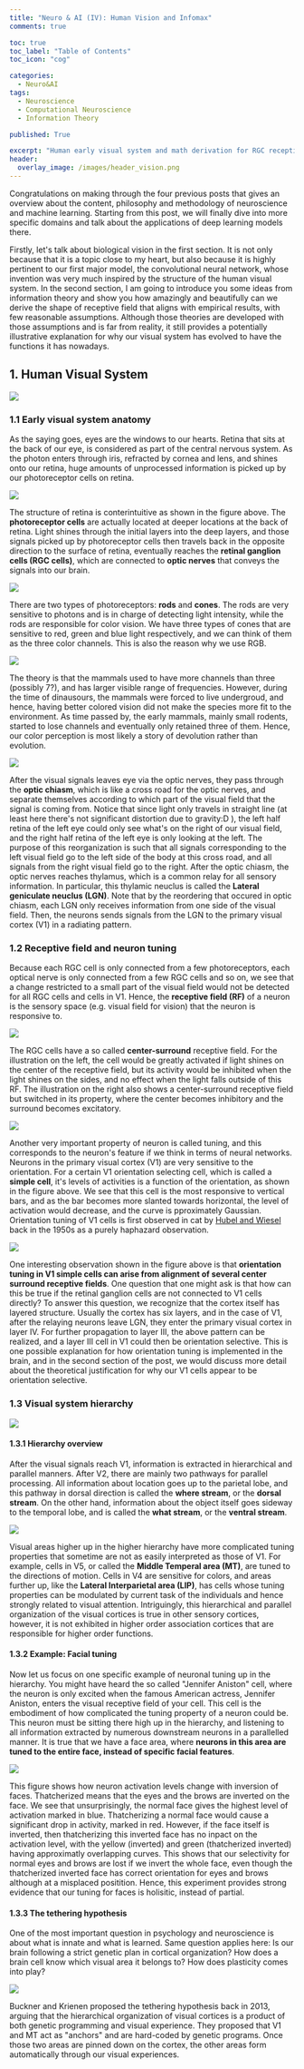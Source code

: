```yaml
---
title: "Neuro & AI (IV): Human Vision and Infomax"
comments: true

toc: true
toc_label: "Table of Contents"
toc_icon: "cog"

categories:
  - Neuro&AI
tags:
  - Neuroscience
  - Computational Neuroscience
  - Information Theory

published: True

excerpt: "Human early visual system and math derivation for RGC receptive fields"
header:
  overlay_image: /images/header_vision.png
---
```



<!-- ### IV. Vision 1: Human vision and Infomax
- Human visual system
    - Early visual system anatomy
    - Neuron tuning and receptive field
    - Visual system hierachy
    - The way we see is learnt: Insights from early visual development
    - Demystifying subconsciousness in vision
- Infomax and receptive field
    - What is computational neuroscience?
    - Mathematical modeling of early visual system
    - Infomax derivation of receptive field -->

Congratulations on making through the four previous posts that gives an overview about the content, philosophy and methodology of neuroscience and machine learning. Starting from this post, we will finally dive into more specific domains and talk about the applications of deep learning models there. 

Firstly, let's talk about biological vision in the first section. It is not only because that it is a topic close to my heart, but also because it is highly pertinent to our first major model, the convolutional neural network, whose invention was very much inspired by the structure of the human visual system. In the second section, I am going to introduce you some ideas from information theory and show you how amazingly and beautifully can we derive the shape of receptive field that aligns with empirical results, with few reasonable assumptions. Although those theories are developed with those assumptions and is far from reality, it still provides a potentially illustrative explanation for why our visual system has evolved to have the functions it has nowadays.

## 1. Human Visual System

![](/images/eye_anatomy.png)

### 1.1 Early visual system anatomy

As the saying goes, eyes are the windows to our hearts. Retina that sits at the back of our eye, is considered as part of the central nervous system. As the photon enters through iris, refracted by cornea and lens, and shines onto our retina, huge amounts of unprocessed information is picked up by our photoreceptor cells on retina.

![](/images/retina.png)

The structure of retina is conterintuitive as shown in the figure above. The **photoreceptor cells** are actually located at deeper locations at the back of retina. Light shines through the initial layers into the deep layers, and those signals picked up by photoreceptor cells then travels back in the opposite direction to the surface of retina, eventually reaches the **retinal ganglion cells (RGC cells)**, which are connected to **optic nerves** that conveys the signals into our brain. 

![](/images/rods_and_cones.png)

There are two types of photoreceptors: **rods** and **cones**. The rods are very sensitive to photons and is in charge of detecting light intensity, while the rods are responsible for color vision. We have three types of cones that are sensitive to red, green and blue light respectively, and we can think of them as the three color channels. This is also the reason why we use RGB.

![](/images/wavelength.png)

The theory is that the mammals used to have more channels than three (possibly 7?), and has larger visible range of frequencies. However, during the time of dinausours, the mammals were forced to live undergroud, and hence, having better colored vision did not make the species more fit to the environment. As time passed by, the early mammals, mainly small rodents, started to lose channels and eventually only retained three of them. Hence, our color perception is most likely a story of devolution rather than evolution.

![](/images/early_visual.png)

After the visual signals leaves eye via the optic nerves, they pass through the **optic chiasm**, which is like a cross road for the optic nerves, and separate themselves according to which part of the visual field that the signal is coming from. Notice that since light only travels in straight line (at least here there's not significant distortion due to gravity:D ), the left half retina of the left eye could only see what's on the right of our visual field, and the right half retina of the left eye is only looking at the left. The purpose of this reorganization is such that all signals corresponding to the left visual field go to the left side of the body at this cross road, and all signals from the right visual field go to the right. After the optic chiasm, the optic nerves reaches thylamus, which is a common relay for all sensory information. In particular, this thylamic neuclus is called the **Lateral geniculate neuclus (LGN)**. Note that by the reordering that occured in optic chiasm, each LGN only receives information from one side of the visual field. Then, the neurons sends signals from the LGN to the primary visual cortex (V1) in a radiating pattern.

### 1.2 Receptive field and neuron tuning

Because each RGC cell is only connected from a few photoreceptors, each optical nerve is only connected from a few RGC cells and so on, we see that a change restricted to a small part of the visual field would not be detected for all RGC cells and cells in V1. Hence, the **receptive field (RF)** of a neuron is the sensory space (e.g. visual field for vision) that the neuron is responsive to. 

![](/images/RGC_RF.png)

The RGC cells have a so called **center-surround** receptive field. For the illustration on the left, the cell would be greatly activated if light shines on the center of the receptive field, but its activity would be inhibited when the light shines on the sides, and no effect when the light falls outside of this RF. The illustration on the right also shows a center-surround receptive field but switched in its property, where the center becomes inhibitory and the surround becomes excitatory.

![](/images/orientation_tuning.png)

Another very important property of neuron is called tuning, and this corresponds to the neuron's feature if we think in terms of neural networks. Neurons in the primary visual cortex (V1) are very sensitive to the orientation. For a certain V1 orientation selecting cell, which is called a **simple cell**, it's levels of activities is a function of the orientation, as shown in the figure above. We see that this cell is the most responsive to vertical bars, and as the bar becomes more slanted towards horizontal, the level of activation would decrease, and the curve is pproximately Gaussian. Orientation tuning of V1 cells is first observed in cat by [Hubel and Wiesel](https://www.youtube.com/watch?v=8VdFf3egwfg&t=126s) back in the 1950s as a purely haphazard observation. 

![](/images/elongated_RF.png)

One interesting observation shown in the figure above is that **orientation tuning in V1 simple cells can arise from alignment of several center surround receptive fields**. One question that one might ask is that how can this be true if the retinal ganglion cells are not connected to V1 cells directly? To answer this question, we recognize that the cortex itself has layered structure. Usually the cortex has six layers, and in the case of V1, after the relaying neurons leave LGN, they enter the primary visual cortex in layer IV. For further propagation to layer III, the above pattern can be realized, and a layer III cell in V1 could then be orientation selective. This is one possible explanation for how orientation tuning is implemented in the brain, and in the second section of the post, we would discuss more detail about the theoretical justification for why our V1 cells appear to be orientation selective.


### 1.3 Visual system hierarchy

![](/images/visual_hierarchy.png)

#### 1.3.1 Hierarchy overview

After the visual signals reach V1, information is extracted in hierarchical and parallel manners. After V2, there are mainly two pathways for parallel processing. All information about location goes up to the parietal lobe, and this pathway in dorsal direction is called the **where stream**, or the **dorsal stream**. On the other hand, information about the object itself goes sideway to the temporal lobe, and is called the **what stream**, or the **ventral stream**.

![](/images/MT_LIP.png)

Visual areas higher up in the higher hierarchy have more complicated tuning properties that sometime are not as easily interpreted as those of V1. For example, cells in V5, or called the **Middle Temperal area (MT)**, are tuned to the directions of motion. Cells in V4 are sensitive for colors, and areas further up, like the **Lateral Interparietal area (LIP)**, has cells whose tuning properties can be modulated by current task of the individuals and hence strongly related to visual attention. Intriguingly, this hierarchical and parallel organization of the visual cortices is true in other sensory cortices, however, it is not exhibited in higher order association cortices that are responsible for higher order functions. 

#### 1.3.2 Example: Facial tuning
Now let us focus on one specific example of neuronal tuning up in the hierarchy. You might have heard the so called "Jennifer Aniston" cell, where the neuron is only excited when the famous American actress, Jennifer Aniston, enters the visual receptive field of your cell. This cell is the embodiment of how complicated the tuning property of a neuron could be. This neuron must be sitting there high up in the hierarchy, and listening to all information extracted by numerous downstream neurons in a parallelled manner. It is true that we have a face area, where **neurons in this area are tuned to the entire face, instead of specific facial features**. 

![](/images/facial_tuning.png)

This figure shows how neuron activation levels change with inversion of faces. Thatcherized means that the eyes and the brows are inverted on the face. We see that unsurprisingly, the normal face gives the highest level of activation marked in blue. Thatcherizing a normal face would cause a significant drop in activity, marked in red. However, if the face itself is inverted, then thatcherizing this inverted face has no inpact on the activation level, with the yellow (inverted) and green (thatcherized inverted) having approximatly overlapping curves. This shows that our selectivity for normal eyes and brows are lost if we invert the whole face, even though the thatcherized inverted face has correct orientation for eyes and brows although at a misplaced positition. Hence, this experiment provides strong evidence that our tuning for faces is holisitic, instead of partial. 

#### 1.3.3 The tethering hypothesis

One of the most important question in psychology and neuroscience is about what is innate and what is learned. Same question applies here: Is our brain following a strict genetic plan in cortical organization? How does a brain cell know which visual area it belongs to? How does plasticity comes into play? 

![](/images/tethering_hypo.png)

Buckner and Krienen proposed the tethering hypothesis back in 2013, arguing that the hierarchical organization of visual cortices is a product of both genetic programming and visual experience. They proposed that V1 and MT act as "anchors" and are hard-coded by genetic programs. Once those two areas are pinned down on the cortex, the other areas form automatically through our visual experiences. 

<!-- It is known that when babies are still in their mother's wombs, the retinas would send randomized activation signals through optical nerves and along up the hierarchy.  -->


